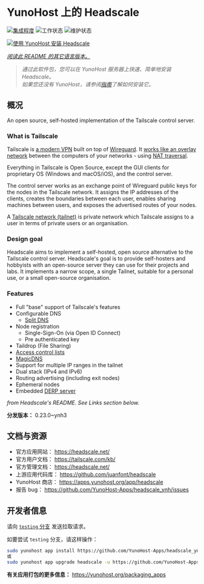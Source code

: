 <!--
注意：此 README 由 <https://github.com/YunoHost/apps/tree/master/tools/readme_generator> 自动生成
请勿手动编辑。
-->

# YunoHost 上的 Headscale

[![集成程度](https://apps.yunohost.org/badge/integration/headscale)](https://ci-apps.yunohost.org/ci/apps/headscale/)
![工作状态](https://apps.yunohost.org/badge/state/headscale)
![维护状态](https://apps.yunohost.org/badge/maintained/headscale)

[![使用 YunoHost 安装 Headscale](https://install-app.yunohost.org/install-with-yunohost.svg)](https://install-app.yunohost.org/?app=headscale)

*[阅读此 README 的其它语言版本。](./ALL_README.md)*

> *通过此软件包，您可以在 YunoHost 服务器上快速、简单地安装 Headscale。*  
> *如果您还没有 YunoHost，请参阅[指南](https://yunohost.org/install)了解如何安装它。*

## 概况

An open source, self-hosted implementation of the Tailscale control server.

### What is Tailscale

Tailscale is [a modern VPN](https://tailscale.com/) built on top of
[Wireguard](https://www.wireguard.com/).
It [works like an overlay network](https://tailscale.com/blog/how-tailscale-works/)
between the computers of your networks - using
[NAT traversal](https://tailscale.com/blog/how-nat-traversal-works/).

Everything in Tailscale is Open Source, except the GUI clients for proprietary OS
(Windows and macOS/iOS), and the control server.

The control server works as an exchange point of Wireguard public keys for the
nodes in the Tailscale network. It assigns the IP addresses of the clients,
creates the boundaries between each user, enables sharing machines between users,
and exposes the advertised routes of your nodes.

A [Tailscale network (tailnet)](https://tailscale.com/kb/1136/tailnet/) is private
network which Tailscale assigns to a user in terms of private users or an
organisation.

### Design goal

Headscale aims to implement a self-hosted, open source alternative to the Tailscale
control server.
Headscale's goal is to provide self-hosters and hobbyists with an open-source
server they can use for their projects and labs.
It implements a narrow scope, a single Tailnet, suitable for a personal use, or a small
open-source organisation.

### Features


- Full "base" support of Tailscale's features
- Configurable DNS
  - [Split DNS](https://tailscale.com/kb/1054/dns/#using-dns-settings-in-the-admin-console)
- Node registration
  - Single-Sign-On (via Open ID Connect)
  - Pre authenticated key
- Taildrop (File Sharing)
- [Access control lists](https://tailscale.com/kb/1018/acls/)
- [MagicDNS](https://tailscale.com/kb/1081/magicdns)
- Support for multiple IP ranges in the tailnet
- Dual stack (IPv4 and IPv6)
- Routing advertising (including exit nodes)
- Ephemeral nodes
- Embedded [DERP server](https://tailscale.com/blog/how-tailscale-works/#encrypted-tcp-relays-derp)

*from Headscale's README. See Links section below.*


**分发版本：** 0.23.0~ynh3
## 文档与资源

- 官方应用网站： <https://headscale.net/>
- 官方用户文档： <https://tailscale.com/kb/>
- 官方管理文档： <https://headscale.net/>
- 上游应用代码库： <https://github.com/juanfont/headscale>
- YunoHost 商店： <https://apps.yunohost.org/app/headscale>
- 报告 bug： <https://github.com/YunoHost-Apps/headscale_ynh/issues>

## 开发者信息

请向 [`testing` 分支](https://github.com/YunoHost-Apps/headscale_ynh/tree/testing) 发送拉取请求。

如要尝试 `testing` 分支，请这样操作：

```bash
sudo yunohost app install https://github.com/YunoHost-Apps/headscale_ynh/tree/testing --debug
或
sudo yunohost app upgrade headscale -u https://github.com/YunoHost-Apps/headscale_ynh/tree/testing --debug
```

**有关应用打包的更多信息：** <https://yunohost.org/packaging_apps>
